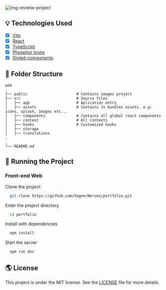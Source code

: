 <p align="center">
 
![img-revielw-project](https://github.com/Inacioluz/transacoes-api/assets/108021488/dbf6ee56-1ff5-4d3b-8e7e-165fc4c99a31)


## 💡 Technologies Used

- [x] [Vite](https://vitejs.dev)
- [x] [React](https://reactjs.org/)
- [x] [TypeScript](https://www.typescriptlang.org/)
- [x] [Phosphor Icons](https://phosphoricons.com/)
- [x] [Styled-components](https://styled-components.com)

## 📂 Folder Structure

```plainText
web
.
├── public                      # Contains images project
├── src                         # Source files
│   ├── app                     # Aplication entry
│   ├── assets                  # Contains Js bundles assets. e.g: icons, splash, images etc...
│   ├── components              # Contains all global react components
│   ├── context                 # All contexts
│   ├── hooks                   # Customized hooks
│   ├── storage
│   ├── translations
.
.
└── README.md
```

## 🚀 Running the Project

<!-- ### Back-end

Clone the project

```bash
  git clone https://link-para-o-projeto
```

Enter the project directory

```bash
  cd my-project
```

Install with dependencies

```bash
  npm install
```

Start the server

```bash
  npm run start
``` -->

### Front-end Web

Clone the project

```bash
  git clone https://github.com/VagnerNerves/portfolio.git
```

Enter the project directory

```bash
  cd portfolio
```

Install with dependencies

```bash
  npm install
```

Start the server

```bash
  npm run dev
```

<!-- ### Mobile

Clone the project

```bash
  git clone https://link-para-o-projeto
```

Enter the project directory

```bash
  cd my-project
```

Install with dependencies

```bash
  npm install
```

Start the server

```bash
  npx expo start
```

- IOS:

```bash
  npx pod-install && npx react-native run-ios
```

- Android:

```bash
  npx react-native run-android
``` -->

<!-- ## 📝 Routes

[![Run in Postman](https://github.com/VagnerNerves/default-readme/blob/main/assets/run-in-postman.svg)](https://app.getpostman.com/run-collection/link)
[![Run in Insomnia](https://github.com/VagnerNerves/default-readme/blob/main/assets/run-in-insomnia.svg)](https://insomnia.rest/run/?label=NAMEPROJECT&uri=LINK) -->

## 🌎 License

This project is under the MIT license. See the [LICENSE](https://github.com/VagnerNerves/portfolio/blob/main/LICENSE) file for more details.
